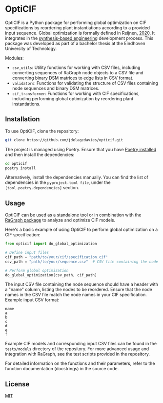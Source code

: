 # OptiCIF

OptiCIF is a Python package for performing global optimization on CIF specifications by reordering plant instantiations according to a provided input sequence. Global optimization is formally defined in Reijnen, [2020](https://www.persistent-identifier.nl/urn:nbn:nl:ui:25-115168de-878f-4f5f-9c55-126f20f845fe). It integrates in the [synthesis-based engineering](https://www.eclipse.org/escet/cif/synthesis-based-engineering/approaches/synthesis-based-engineering.html) development process. This package was developed as part of a bachelor thesis at the Eindhoven University of Technology.

Modules:
- `csv_utils`: Utility functions for working with CSV files, including converting sequences of RaGraph node objects to a CSV file and converting binary DSM matrices to edge lists in CSV format.
- `validators`: Functions for validating the structure of CSV files containing node sequences and binary DSM matrices.
- `cif_transformer`: Functions for working with CIF specifications, including performing global optimization by reordering plant instantiations.

## Installation

To use OptiCIF, clone the repository:

```bash
git clone https://github.com/jdelagedavies/opticif.git
```

The project is managed using Poetry. Ensure that you have [Poetry installed](https://python-poetry.org/docs/#installation) and then install the dependencies:

```bash
cd opticif
poetry install
```

Alternatively, install the dependencies manually. You can find the list of dependencies in the `pyproject.toml file`, under the `[tool.poetry.dependencies]` section.

## Usage

OptiCIF can be used as a standalone tool or in combination with the [RaGraph package](https://ragraph.ratio-case.nl/) to analyze and
optimize CIF models.

Here's a basic example of using OptiCIF to perform global optimization on a CIF specification:

```python
from opticif import do_global_optimization

# Define input files
cif_path = "path/to/your/cif/specification.cif"
csv_path = "path/to/your/sequence.csv"  # CSV file containing the node sequence

# Perform global optimization
do_global_optimization(csv_path, cif_path)
```

The input CSV file containing the node sequence should have a header with a "name" column, listing the nodes to be reordered. Ensure that the node names in the CSV file match the node names in your CIF specification. Example input CSV format:

```csv
name
a
b
c
d
e
f
```

Example CIF models and corresponding input CSV files can be found in the `tests/models` directory of the repository. For more advanced usage and integration with RaGraph, see the test scripts provided in the repository.

For detailed information on the functions and their parameters, refer to the function documentation (docstrings) in the source code.

## License

[MIT](LICENSE)
